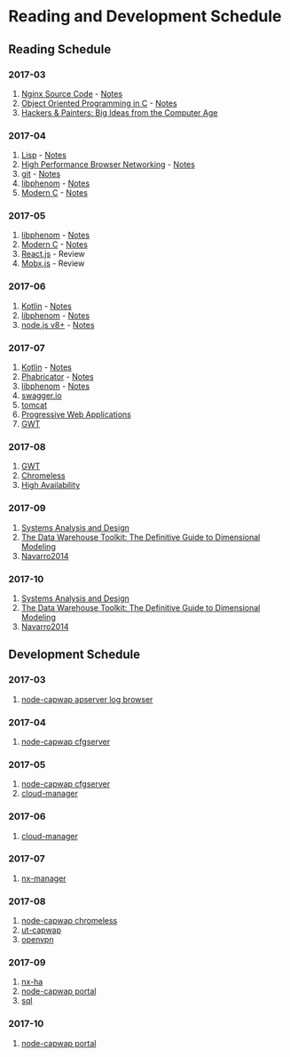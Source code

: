 # Reading and Development Schedule

## Reading Schedule

### 2017-03
1. [Nginx Source Code](https://github.com/nginx/nginx) - [Notes]()  
2. [Object Oriented Programming in C](http://www.planetpdf.com/codecuts/pdfs/ooc.pdf) - [Notes]()  
3. [Hackers & Painters: Big Ideas from the Computer Age](https://books.google.ca/books/about/Hackers_Painters.html?id=shycAgAAQBAJ&redir_esc=y)  

### 2017-04
1. [Lisp](https://7chan.org/pr/src/ANSI_Common_Lisp_-_Paul_Graham.pdf) - [Notes]()  
2. [High Performance Browser Networking](https://hpbn.co/) - [Notes]()  
3. [git](https://github.com/git/git) - [Notes]()  
4. [libphenom](https://github.com/facebook/libphenom.git) - [Notes]()  
5. [Modern C](http://icube-icps.unistra.fr/img_auth.php/d/db/ModernC.pdf) - [Notes]()  

### 2017-05
1. [libphenom](https://github.com/facebook/libphenom.git) - [Notes]()  
2. [Modern C](http://icube-icps.unistra.fr/img_auth.php/d/db/ModernC.pdf) - [Notes]()  
3. [React.js](https://facebook.github.io/react/docs/hello-world.html) - Review  
4. [Mobx.js](https://mobx.js.org/faq/blogs.html) - Review  

### 2017-06
1. [Kotlin](https://kotlinlang.org/docs/tutorials/) - [Notes]()  
2. [libphenom](https://github.com/facebook/libphenom.git) - [Notes]()  
3. [node.js v8+](https://nodejs.org/dist/latest-v8.x/docs/api/) - [Notes]()  

### 2017-07
1. [Kotlin](https://kotlinlang.org/docs/tutorials/) - [Notes]()  
2. [Phabricator](https://github.com/phacility/phabricator) - [Notes]()  
3. [libphenom](https://github.com/facebook/libphenom.git) - [Notes]()  
4. [swagger.io](https://swagger.io/)  
5. [tomcat](http://tomcat.apache.org)  
5. [Progressive Web Applications](https://developers.google.com/web/progressive-web-apps/)  
6. [GWT](http://www.gwtproject.org/)  

### 2017-08
1. [GWT](http://www.gwtproject.org/)  
2. [Chromeless](https://github.com/graphcool/chromeless)  
3. [High Availability](doc/ha.md)  

### 2017-09
1. [Systems Analysis and Design]()  
2. [The Data Warehouse Toolkit: The Definitive Guide to Dimensional Modeling]()  
3. [Navarro2014]()  

### 2017-10
1. [Systems Analysis and Design]()  
2. [The Data Warehouse Toolkit: The Definitive Guide to Dimensional Modeling]()  
3. [Navarro2014]()  


## Development Schedule

### 2017-03
1. [node-capwap apserver log browser](https://github.com/zqqiang/node-capwap)

### 2017-04
1. [node-capwap cfgserver](https://github.com/zqqiang/node-capwap)

### 2017-05
1. [node-capwap cfgserver](https://github.com/zqqiang/node-capwap)  
2. [cloud-manager](https://github.com/zqqiang/cloud-manager)  

### 2017-06
1. [cloud-manager](https://github.com/zqqiang/cloud-manager)  

### 2017-07
1. [nx-manager](https://github.com/zqqiang/nx-manager)  

### 2017-08
1. [node-capwap chromeless](https://github.com/zqqiang/node-capwap/tree/master/tools/chromeless)  
2. [ut-capwap](https://github.com/zqqiang/ut-capwap.git)  
3. [openvpn](https://github.com/OpenVPN/openvpn)  

### 2017-09
1. [nx-ha](https://github.com/zqqiang/ut-capwap/tree/master/hademo)  
2. [node-capwap portal](https://github.com/zqqiang/node-capwap/tree/master/portal)  
3. [sql](https://github.com/zqqiang/reading-list/tree/master/src/sql)  

### 2017-10
1. [node-capwap portal](https://github.com/zqqiang/node-capwap/tree/master/portal)  

